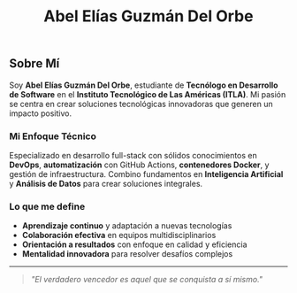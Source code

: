 ﻿---
# Display name
title: Abel Elías Guzmán Del Orbe

# Name pronunciation (optional)
name_pronunciation: ""

# Full name (for SEO)
first_name: "Abel Elías"
last_name: "Guzmán Del Orbe"

# Status emoji
status:
  icon: 

# Is this the primary user of the site?
superuser: true

# Highlight the author in author lists? (true/false)
highlight_name: true

# Role/position/tagline
role: Tecnólogo en Desarrollo de Software

# Organizations/Affiliations to display in Biography blox
organizations:
  - name: Instituto Tecnológico de Las Américas (ITLA)
    url: https://itla.edu.do/

# Social network links
profiles:
  - icon: at-symbol
    url: 'mailto:abelg4446@gmail.com'
    label: Correo Electrónico
  - icon: brands/github
    url: https://github.com/AbelGuzman1
    label: GitHub
  - icon: brands/linkedin
    url: https://www.linkedin.com/in/abeleliasguzman/
    label: LinkedIn
  - icon: brands/whatsapp
    url: 'https://wa.me/8093518297'
    label: WhatsApp
  - icon: document-arrow-down
    url: 'uploads/CV_Abel_Guzman_Software_ITLA.pdf'
    label: Descargar CV

# Interests
interests:
  - Desarrollo de Software
  - Programación Web Full-Stack
  - Desarrollo Frontend (React, Vue.js)
  - Desarrollo Backend (Node.js, .NET)
  - Bases de Datos (SQL Server, MySQL)
  - Tecnologías en la Nube (Azure, AWS)
  - DevOps y Contenedores (Docker, Kubernetes)
  - Inteligencia Artificial y Machine Learning
  - Análisis de Datos y Business Intelligence

# Education
education:
  - area:  Técnico Superior en Desarrollo de Software
    institution: Instituto Tecnológico de Las Américas (ITLA)
    date_start: 2023-01-01
    date_end: 2025-12-31
    summary: |
      Carrera técnica especializada en desarrollo de software con enfoque en programación web,
      bases de datos y tecnologías modernas. Formación integral en metodologías ágiles de desarrollo
      y buenas prácticas de programación.
      
      **Competencias Desarrolladas:**
      - Desarrollo de aplicaciones web responsivas
      - Programación orientada a objetos
      - Gestión de bases de datos relacionales
      - Metodologías ágiles (Scrum, Kanban)
      - Control de versiones con Git
    button:
      text: ' Ver Institución'
      url: 'https://itla.edu.do/'

# Work experience
work:
  - position:  Estudiante de Desarrollo de Software
    company_name: ITLA
    company_url: 'https://itla.edu.do/'
    company_logo: ''
    date_start: 2023-01-01
    date_end: ''
    summary: |
      **Proyectos Académicos y Actividades:**
      -  Desarrollo de aplicaciones web usando HTML5, CSS3, JavaScript ES6+
      -  Programación en múltiples lenguajes (C#, Python, Java, JavaScript)
      -  Diseño y administración de bases de datos SQL Server y MySQL
      -  Desarrollo de proyectos colaborativos en equipos ágiles
      -  Aplicación de metodologías ágiles en ciclo completo de desarrollo
      -  Implementación de soluciones con contenedores Docker
      -  Deployment en plataformas cloud (Azure, Netlify)

# Skills
skills:
  - name:  Lenguajes de Programación
    items:
      - name: C#
        description: 'Desarrollo de aplicaciones .NET y ASP.NET Core'
        percent: 85
        icon: code-bracket
      - name: JavaScript
        description: 'Desarrollo Frontend y Backend (Node.js)'
        percent: 80
        icon: code-bracket
      - name: Python
        description: 'Scripting, automatización y análisis de datos'
        percent: 75
        icon: code-bracket
      - name: Java
        description: 'Desarrollo orientado a objetos y aplicaciones enterprise'
        percent: 70
        icon: code-bracket
        
  - name:  Tecnologías Web
    items:
      - name: HTML5/CSS3
        description: 'Desarrollo frontend moderno y responsive'
        percent: 90
        icon: code-bracket
      - name: React
        description: 'Desarrollo de SPAs y componentes reutilizables'
        percent: 75
        icon: code-bracket
      - name: Node.js
        description: 'APIs REST, Express.js, y aplicaciones server-side'
        percent: 70
        icon: server
      - name: Bootstrap/Tailwind
        description: 'Frameworks CSS para diseño responsivo'
        percent: 85
        icon: paint-brush
        
  - name:  Bases de Datos
    items:
      - name: SQL Server
        description: 'Administración, T-SQL, y procedimientos almacenados'
        percent: 80
        icon: circle-stack
      - name: MySQL
        description: 'Diseño de esquemas, optimización de consultas'
        percent: 75
        icon: circle-stack
      - name: MongoDB
        description: 'Bases de datos NoSQL y documentos JSON'
        percent: 60
        icon: circle-stack
        
  - name:  Herramientas y DevOps
    color: '#eeac02'
    color_border: '#f0bf23'
    items:
      - name: Git/GitHub
        description: 'Control de versiones y colaboración'
        percent: 85
        icon: brands/github
      - name: Visual Studio/VS Code
        description: 'IDEs para desarrollo .NET y web'
        percent: 90
        icon: code-bracket
      - name: Docker
        description: 'Contenedores y orquestación básica'
        percent: 60
        icon: server
      - name: Azure DevOps
        description: 'CI/CD, pipelines y gestión de proyectos'
        percent: 65
        icon: cloud

# Languages
languages:
  - name:  Español
    percent: 100
  - name:  Inglés
    percent: 70

# Awards and Certifications
awards:
  - title:  Estudiante Activo - Desarrollo de Software
    date: '2023-01-01'
    date_end: '2025-12-31'
    awarder: ITLA
    summary: |
      Cursando carrera técnica superior en Desarrollo de Software con enfoque en
      tecnologías modernas, metodologías ágiles, y mejores prácticas de la industria.
      
      **Logros Destacados:**
      - Participación en proyectos colaborativos multidisciplinarios
      - Implementación de soluciones DevOps para automatización
      - Desarrollo de aplicaciones full-stack funcionales
      - Aplicación de principios SOLID y patrones de diseño
---

##  Sobre Mí

Soy **Abel Elías Guzmán Del Orbe**, estudiante de **Tecnólogo en Desarrollo de Software** en el **Instituto Tecnológico de Las Américas (ITLA)**. Mi pasión se centra en crear soluciones tecnológicas innovadoras que generen un impacto positivo.

###  Mi Enfoque Técnico

Especializado en desarrollo full-stack con sólidos conocimientos en **DevOps**, **automatización** con GitHub Actions, **contenedores Docker**, y gestión de infraestructura. Combino fundamentos en **Inteligencia Artificial** y **Análisis de Datos** para crear soluciones integrales.

###  Lo que me define

-  **Aprendizaje continuo** y adaptación a nuevas tecnologías
-  **Colaboración efectiva** en equipos multidisciplinarios
-  **Orientación a resultados** con enfoque en calidad y eficiencia
-  **Mentalidad innovadora** para resolver desafíos complejos

---

> *"El verdadero vencedor es aquel que se conquista a sí mismo."* 
